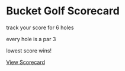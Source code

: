 
# Bucket Golf Scorecard

track your score for 6 holes

every hole is a par 3

lowest score wins!

[View Scorecard](https://chadless1.github.io/bucketgolf_scorecard/)
